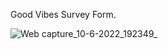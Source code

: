 Good Vibes Survey Form.


![Web capture_10-6-2022_192349_](https://user-images.githubusercontent.com/58543177/173081000-26f934e0-4a95-447c-a46a-8ecd531a4529.jpeg)
